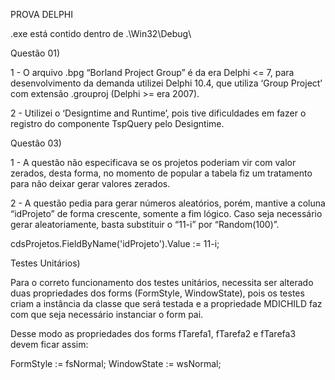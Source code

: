 PROVA DELPHI

.exe está contido dentro de .\Win32\Debug\


Questão 01)

1 - O arquivo .bpg “Borland Project Group” é da era Delphi <= 7, para desenvolvimento da demanda utilizei Delphi 10.4, que utiliza ‘Group Project’ com extensão .grouproj (Delphi >= era 2007).

2 - Utilizei o ‘Designtime and Runtime’, pois tive dificuldades em fazer o registro do componente TspQuery pelo Designtime.

Questão 03)

1 - A questão não especificava se os projetos poderiam vir com valor zerados, desta forma, no momento de popular a tabela fiz um tratamento para não deixar gerar valores zerados.

2 - A questão pedia para gerar números aleatórios, porém, mantive a coluna “idProjeto” de forma crescente, somente a fim lógico.
Caso seja necessário gerar aleatoriamente, basta substituir o “11-i” por “Random(100)”. 

cdsProjetos.FieldByName('idProjeto').Value := 11-i;

Testes Unitários)

Para o correto funcionamento dos testes unitários, necessita ser alterado duas propriedades dos forms (FormStyle, WindowState), pois os testes criam a instância da classe que será testada e a propriedade MDICHILD faz com que seja necessário instanciar o form pai.

Desse modo as propriedades dos forms fTarefa1, fTarefa2 e fTarefa3 devem ficar assim:

FormStyle := fsNormal;
WindowState := wsNormal;
